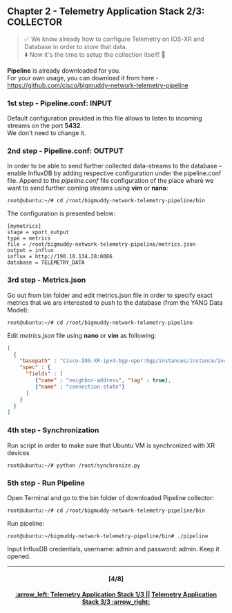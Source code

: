 ## Chapter 2 - Telemetry Application Stack 2/3: COLLECTOR

> :white_check_mark: We know already how to configure Telemetry on IOS-XR and Database in order to store that data.  
> :arrow_down: Now it's the time to setup the collection itself! :clap: <br>

**Pipeline** is already downloaded for you.  
For your own usage, you can download it from here - https://github.com/cisco/bigmuddy-network-telemetry-pipeline

### 1st step - Pipeline.conf: INPUT
Default configuration provided in this file allows to listen to incoming streams on the port **5432**.  
We don't need to change it.

### 2nd step - Pipeline.conf: OUTPUT
In order to be able to send further collected data-streams to the database – enable InfluxDB by adding respective configuration under the pipeline.conf file. Append to the *pipeline.conf* file configuration of the place where we want to send further coming streams using **vim** or **nano**:
```console
root@ubuntu:~/# cd /root/bigmuddy-network-telemetry-pipeline/bin
```
The configuration is presented below:
```
[mymetrics]
stage = xport_output
type = metrics
file = /root/bigmuddy-network-telemetry-pipeline/metrics.json
output = influx
influx = http://198.18.134.28:8086
database = TELEMETRY_DATA
```

### 3rd step - Metrics.json
Go out from bin folder and edit metrics.json file in order to specify exact metrics that we are interested to push to the database (from the YANG Data Model):
```console
root@ubuntu:~/# cd /root/bigmuddy-network-telemetry-pipeline
```
Edit *metrics.json* file using **nano** or **vim** as following:
```json
[
  {
    "basepath" : "Cisco-IOS-XR-ipv4-bgp-oper:bgp/instances/instance/instance-active/default-vrf/neighbors/neighbor",
    "spec" : {
      "fields" : [
         {"name" : "neighbor-address", "tag" : true},
         {"name" : "connection-state"}
      ]
    }
  }								
]
```

### 4th step - Synchronization
Run script in order to make sure that Ubuntu VM is synchronized with XR devices
```console
root@ubuntu:~/# python /root/synchronize.py
```

### 5th step - Run Pipeline
Open Terminal and go to the bin folder of downloaded Pipeline collector:
```console
root@ubuntu:~/# cd /root/bigmuddy-network-telemetry-pipeline/bin
```
Run pipeline: 
```console
root@ubuntu:~/bigmuddy-network-telemetry-pipeline/bin# ./pipeline
```
Input InfluxDB credentials, username: admin and password: admin. Keep it opened.

---
<h4 align="center">[4/8]</h4>
<h4 align="center"> <a href="/readme/2.md"> :arrow_left: Telemetry Application Stack 1/3 </a> || <a href="/readme/4.md"> Telemetry Application Stack 3/3 :arrow_right: </a> </h4>
